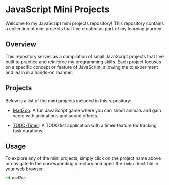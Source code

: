 # JavaScript Mini Projects

Welcome to my JavaScript mini projects repository! This repository contains a collection of mini projects that I've created as part of my learning journey.

## Overview

This repository serves as a compilation of small JavaScript projects that I've built to practice and reinforce my programming skills. Each project focuses on a specific concept or feature of JavaScript, allowing me to experiment and learn in a hands-on manner.

## Projects

Below is a list of the mini projects included in this repository:

- [MadZoo](../../tree/madZoo): A fun JavaScript game where you can shoot animals and gain score with animations and sound effects.

- [TODO-Timer](../../tree/TODO-Timer): A TODO list application with a timer feature for tracking task durations.

## Usage

To explore any of the mini projects, simply click on the project name above or navigate to the corresponding directory and open the `index.html` file in your web browser.

```bash
cd madZoo

